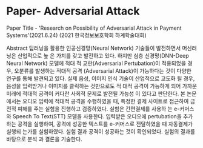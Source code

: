 # Paper- Adversarial Attack

Paper Title - 'Research on Possibility of Adversarial Attack in Payment Systems'(2021.6.24) (2021 한국정보보호학회 하계학술대회)

Abstract
딥러닝을 활용한 인공신경망(Neural Network) 기술들이 발전하면서 머신러닝은 산업적으로 높
은 가치를 갖고 발전하고 있다. 하지만 심층 신경망(DNN-Deep Neural Network) 모델에 적대
적 교란(Adversarial Pertubation)이 적용되었을 경우, 오분류를 발생하는 적대적 공격
(Adversarial Attack)이 가능하다는 것이 다양한 연구를 통해 발견되고 있다. 실제 음성, 이미지
인식 기술이 산업적으로 고도화 될 경우, 음성을 입력받거나 이미지를 클릭하는 것만으로도 적
대적 공격이 가능하게 되어 가까운 미래에 적대적 공격이 커다란 사회적 문제로 발전될 가능성
이 있다고 판단한다. 본 논문에서는 오디오 입력에 적대적 공격을 수행하였을 때, 특정한 결제
사이트로 접근하여 금전적 피해를 주는 실험을 진행하고 검증하였다. 실험은 간편결제를 사용하
는 e-커머스와 Speech To Text(STT) 모델을 사용한다. 입력받은 오디오에 pertubation을 추가
하는 공격을 실행하여, 공격에 성공한 텍스트를 e-커머스로 전달하였을 때 자동결제가 실행되
는가를 실험하였다. 실험 결과 공격이 성공하는 것이 확인되었다. 실험의 결과를 바탕으로 분석
과 결론을 기술한다.
